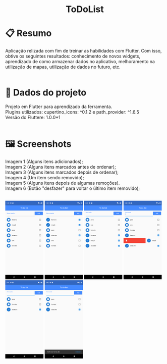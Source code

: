 <h1 align="center">
    ToDoList
</h1>

# 📋 Resumo
Aplicação relizada com fim de treinar as habilidades com Flutter. Com isso, obtive os seguintes resultados: conhecimento de novos widgets, aprendizado de como armazenar dados no aplicativo, melhoramento na utilização de mapas, utilização de dados no futuro, etc.<br/><br/>

# 📖 Dados do projeto
Projeto em Flutter para aprendizado da ferramenta.<br/> 
Plugins utilizados: cupertino_icons: ^0.1.2 e path_provider: ^1.6.5<br/>
Versão do Fluttere: 1.0.0+1<br/><br/>

# 🖼 Screenshots
Imagem 1 (Alguns itens adicionados);<br/>
Imagem 2 (Alguns itens marcados antes de ordenar);<br/>
Imagem 3 (Alguns itens marcados depois de ordenar);<br/>
Imagem 4 (Um item sendo removido);<br/>
Imagem 5 (Alguns itens depois de algumas remoções).<br/>
Imagem 6 (Botão "desfazer" para voltar o último item removido);<br/><br/>


<img src="./screenshots/Screenshot_1583762369.png" width="24%" height="24%"/>       <img src="./screenshots/Screenshot_1583762389.png" width="24%" height="24%"/>      <img src="./screenshots/Screenshot_1583762422.png" width="24%" height="24%"/>      <img src="./screenshots/Screenshot_1583762445.png" width="24%" height="24%"/>      <img src="./screenshots/Screenshot_1583762485.png" width="24%" height="24%"/>       <img src="./screenshots/Screenshot_1583762539.png" width="24%" height="24%"/>
